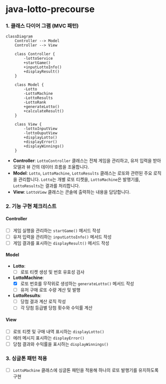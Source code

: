 # java-lotto-precourse

### 1. 클래스 다이어 그램 (MVC 패턴)
```mermaid
classDiagram
    Controller --> Model
    Controller --> View

    class Controller {
        -lottoService
        +startGame()
        +inputLottoInfo()
        +displayResult()
    }

    class Model {
        -Lotto
        -LottoMachine
        -LottoResults
        -LottoRank
        +generateLotto()
        +calculateResult()
    }

    class View {
        -lottoInputView
        -lottoOuputView
        +displayLotto()
        +displayError()
        +displayWinnings()
    }
```

- **Controller**: `LottoController` 클래스는 전체 게임을 관리하고, 유저 입력을 받아 모델과 뷰 간의 데이터 흐름을 조율합니다.
- **Model**: `Lotto`, `LottoMachine`, `LottoResults` 클래스는 로또와 관련된 주요 로직을 관리합니다. `Lotto`는 개별 로또 티켓을, `LottoMachine`은 발행기를, `LottoResults`는 결과를 처리합니다.
- **View**: `LottoView` 클래스는 콘솔에 출력하는 내용을 담당합니다.

### 2. 기능 구현 체크리스트

#### **Controller**
- [ ] 게임 실행을 관리하는 `startGame()` 메서드 작성
- [ ] 유저 입력을 관리하는 `inputLottoInfo()` 메서드 작성
- [ ] 게임 결과를 표시하는 `displayResult()` 메서드 작성

#### **Model**
- **Lotto**:
  - [ ] 로또 티켓 생성 및 번호 유효성 검사
- **LottoMachine**:
  - [x] 로또 번호를 무작위로 생성하는 `generateLotto()` 메서드 작성
  - [ ] 유저 구매 로또 수량 계산 및 발행
- **LottoResults**:
  - [ ] 당첨 결과 계산 로직 작성
  - [ ] 각 당첨 등급별 당첨 횟수와 수익률 계산

#### **View**
- [ ] 로또 티켓 및 구매 내역 표시하는 `displayLotto()`
- [ ] 에러 메시지 표시하는 `displayError()`
- [ ] 당첨 결과와 수익률을 표시하는 `displayWinnings()`

### 3. 싱글톤 패턴 적용
- [ ] `LottoMachine` 클래스에 싱글톤 패턴을 적용해 하나의 로또 발행기를 유지하도록 구현
